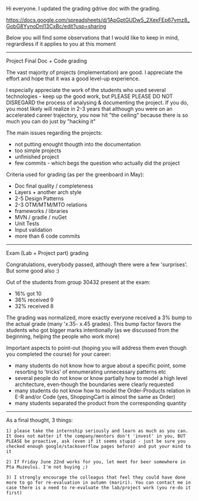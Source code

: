 Hi everyone. I updated the grading gdrive doc with the grading.

https://docs.google.com/spreadsheets/d/1ApGptGUDw5_2XexFEp67ymz8_GobG8YynoDnl13CxBc/edit?usp=sharing

Below you will find some observations that I would like to keep in mind, regrardless if it applies to you at this moment

---

Project Final Doc + Code grading

The vast majority of projects (implementation) are good. I appreciate the effort and hope that it was a good level-up experience.

I especially appreciate the work of the students who used several technologies - keep up the good work, but PLEASE PLEASE DO NOT DISREGARD the process of analysing & documenting the project. If you do, you most likely will realize in 2-3 years that although you were on an accelerated career trajectory, you now hit "the ceiling" because there is so much you can do just by "hacking it" 

The main issues regarding the projects:

- not putting enought thougth into the documentation
- too simple projects
- unfinished project 
- few commits - which begs the question who actually did the project

Criteria used for grading (as per the greenboard in May): 

- Doc final quality / completeness	
- Layers + another arch style	
- 2-5 Design Patterns	
- 2-3 OTM/MTM/MTO relations	
- frameworks / libraries	
- MVN / gradle / nuGet	
- Unit Tests	
- Input validation 	
- more than 6 code commits
	

---

Exam (Lab + Project part) grading

Congratulations, everybody passed, although there were a few 'surprises'. But some good also :)

Out of the students from group 30432 present at the exam:

- 16% got 10
- 36% received 9
- 32% received 8

The grading was normalized, more exactly everyone received a 3% bump to the actual grade (many 'x.35- x.45 grades). This bump factor favors the students who got bigger marks intentionally (as we discussed from the beginning, helping the people who work more)

Important aspects to point-out (hoping you will address them even though you completed the course) for your career:

- many students do not know how to argue about a specific point, some resorting to 'tricks' of ennumerating unnecessary patterns etc
- several people do not know or know partially how to model a high level architecture, even-though the boundaries were clearly requested
- many students do not know how to model the Order-Products relation in E-R and/or Code (yes, ShoppingCart is almost the same as Order)
- many students separated the product from the corresponding quantity

---

As a final thought, 3 things:
	
	1) please take the internship seriously and learn as much as you can. It does not matter if the company/mentors don't 'invest' in you, BUT PLEASE be proactive, ask (even if it seems stupid - just be sure you checked enough google/stackoverflow pages before) and put your mind to it
	
	2) If Friday June 22nd works for you, let meet for beer somewhere in Pta Muzeului. I'm not buying ;)
	
	3) I strongly encourage the colleagus that feel they could have done more to go for re-evaluation in autumn (mariri). You can contact me in case there is a need to re-evaluate the lab/project work (you re-do it first)

